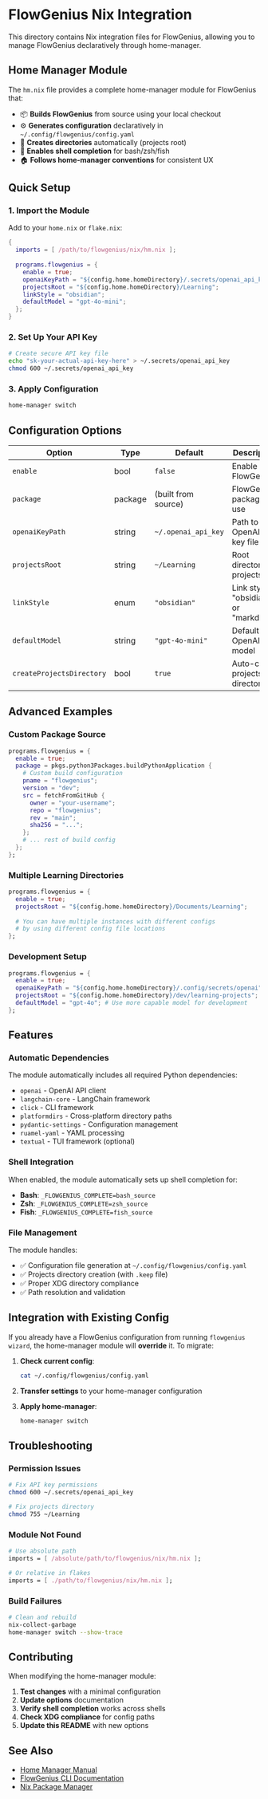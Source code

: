 # FlowGenius Nix Integration

This directory contains Nix integration files for FlowGenius, allowing you to manage FlowGenius declaratively through home-manager.

## Home Manager Module

The `hm.nix` file provides a complete home-manager module for FlowGenius that:

- 📦 **Builds FlowGenius** from source using your local checkout
- ⚙️ **Generates configuration** declaratively in `~/.config/flowgenius/config.yaml`
- 📁 **Creates directories** automatically (projects root)
- 🔧 **Enables shell completion** for bash/zsh/fish
- 🏠 **Follows home-manager conventions** for consistent UX

## Quick Setup

### 1. Import the Module

Add to your `home.nix` or `flake.nix`:

```nix
{
  imports = [ /path/to/flowgenius/nix/hm.nix ];
  
  programs.flowgenius = {
    enable = true;
    openaiKeyPath = "${config.home.homeDirectory}/.secrets/openai_api_key";
    projectsRoot = "${config.home.homeDirectory}/Learning";
    linkStyle = "obsidian";
    defaultModel = "gpt-4o-mini";
  };
}
```

### 2. Set Up Your API Key

```bash
# Create secure API key file
echo "sk-your-actual-api-key-here" > ~/.secrets/openai_api_key
chmod 600 ~/.secrets/openai_api_key
```

### 3. Apply Configuration

```bash
home-manager switch
```

## Configuration Options

| Option | Type | Default | Description |
|--------|------|---------|-------------|
| `enable` | bool | `false` | Enable FlowGenius |
| `package` | package | (built from source) | FlowGenius package to use |
| `openaiKeyPath` | string | `~/.openai_api_key` | Path to OpenAI API key file |
| `projectsRoot` | string | `~/Learning` | Root directory for projects |
| `linkStyle` | enum | `"obsidian"` | Link style: "obsidian" or "markdown" |
| `defaultModel` | string | `"gpt-4o-mini"` | Default OpenAI model |
| `createProjectsDirectory` | bool | `true` | Auto-create projects directory |

## Advanced Examples

### Custom Package Source

```nix
programs.flowgenius = {
  enable = true;
  package = pkgs.python3Packages.buildPythonApplication {
    # Custom build configuration
    pname = "flowgenius";
    version = "dev";
    src = fetchFromGitHub {
      owner = "your-username";
      repo = "flowgenius";
      rev = "main";
      sha256 = "...";
    };
    # ... rest of build config
  };
};
```

### Multiple Learning Directories

```nix
programs.flowgenius = {
  enable = true;
  projectsRoot = "${config.home.homeDirectory}/Documents/Learning";
  
  # You can have multiple instances with different configs
  # by using different config file locations
};
```

### Development Setup

```nix
programs.flowgenius = {
  enable = true;
  openaiKeyPath = "${config.home.homeDirectory}/.config/secrets/openai";
  projectsRoot = "${config.home.homeDirectory}/dev/learning-projects";
  defaultModel = "gpt-4o"; # Use more capable model for development
};
```

## Features

### Automatic Dependencies

The module automatically includes all required Python dependencies:
- `openai` - OpenAI API client
- `langchain-core` - LangChain framework
- `click` - CLI framework
- `platformdirs` - Cross-platform directory paths
- `pydantic-settings` - Configuration management
- `ruamel-yaml` - YAML processing
- `textual` - TUI framework (optional)

### Shell Integration

When enabled, the module automatically sets up shell completion for:
- **Bash**: `_FLOWGENIUS_COMPLETE=bash_source`
- **Zsh**: `_FLOWGENIUS_COMPLETE=zsh_source`  
- **Fish**: `_FLOWGENIUS_COMPLETE=fish_source`

### File Management

The module handles:
- ✅ Configuration file generation at `~/.config/flowgenius/config.yaml`
- ✅ Projects directory creation (with `.keep` file)
- ✅ Proper XDG directory compliance
- ✅ Path resolution and validation

## Integration with Existing Config

If you already have a FlowGenius configuration from running `flowgenius wizard`, the home-manager module will **override** it. To migrate:

1. **Check current config**:
   ```bash
   cat ~/.config/flowgenius/config.yaml
   ```

2. **Transfer settings** to your home-manager configuration

3. **Apply home-manager**:
   ```bash
   home-manager switch
   ```

## Troubleshooting

### Permission Issues
```bash
# Fix API key permissions
chmod 600 ~/.secrets/openai_api_key

# Fix projects directory
chmod 755 ~/Learning
```

### Module Not Found
```nix
# Use absolute path
imports = [ /absolute/path/to/flowgenius/nix/hm.nix ];

# Or relative in flakes
imports = [ ./path/to/flowgenius/nix/hm.nix ];
```

### Build Failures
```bash
# Clean and rebuild
nix-collect-garbage
home-manager switch --show-trace
```

## Contributing

When modifying the home-manager module:

1. **Test changes** with a minimal configuration
2. **Update options** documentation 
3. **Verify shell completion** works across shells
4. **Check XDG compliance** for config paths
5. **Update this README** with new options

## See Also

- [Home Manager Manual](https://nix-community.github.io/home-manager/)
- [FlowGenius CLI Documentation](../README.md)
- [Nix Package Manager](https://nixos.org/manual/nix/stable/) 